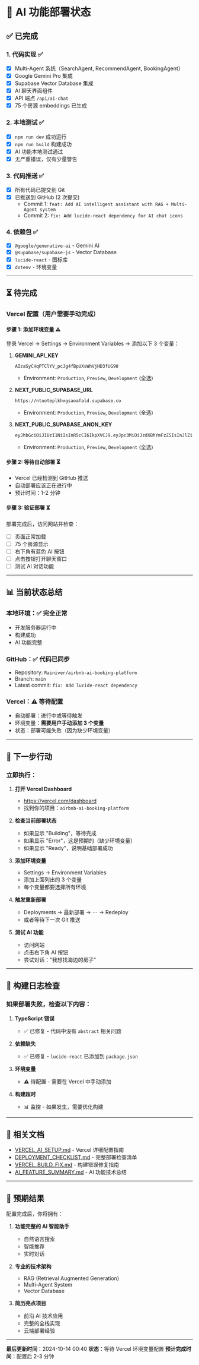 # 🚀 AI 功能部署状态

## ✅ 已完成

### 1. 代码实现 ✅
- [x] Multi-Agent 系统（SearchAgent, RecommendAgent, BookingAgent）
- [x] Google Gemini Pro 集成
- [x] Supabase Vector Database 集成
- [x] AI 聊天界面组件
- [x] API 端点 `/api/ai-chat`
- [x] 75 个房源 embeddings 已生成

### 2. 本地测试 ✅
- [x] `npm run dev` 成功运行
- [x] `npm run build` 构建成功
- [x] AI 功能本地测试通过
- [x] 无严重错误，仅有少量警告

### 3. 代码推送 ✅
- [x] 所有代码已提交到 Git
- [x] 已推送到 GitHub (2 次提交)
  - Commit 1: `feat: Add AI intelligent assistant with RAG + Multi-Agent system`
  - Commit 2: `fix: Add lucide-react dependency for AI chat icons`

### 4. 依赖包 ✅
- [x] `@google/generative-ai` - Gemini AI
- [x] `@supabase/supabase-js` - Vector Database
- [x] `lucide-react` - 图标库
- [x] `dotenv` - 环境变量

---

## ⏳ 待完成

### Vercel 配置（用户需要手动完成）

#### 步骤 1: 添加环境变量 ⚠️

登录 Vercel → Settings → Environment Variables → 添加以下 3 个变量：

1. **GEMINI_API_KEY**
   ```
   AIzaSyCHqPTClYV_pcJg4fBpUXsWhVjHD3fUG90
   ```
   - Environment: `Production`, `Preview`, `Development` (全选)

2. **NEXT_PUBLIC_SUPABASE_URL**
   ```
   https://ntuoteplkhxgsaoafald.supabase.co
   ```
   - Environment: `Production`, `Preview`, `Development` (全选)

3. **NEXT_PUBLIC_SUPABASE_ANON_KEY**
   ```
   eyJhbGciOiJIUzI1NiIsInR5cCI6IkpXVCJ9.eyJpc3MiOiJzdXBhYmFzZSIsInJlZiI6Im50dW90ZXBsa2h4Z3Nhb2FmYWxkIiwicm9sZSI6ImFub24iLCJpYXQiOjE3NjAzODAxNTgsImV4cCI6MjA3NTk1NjE1OH0.GhRXTSN6mdVRvks_vdmjhccDmDwlFjsYC7rXNOano8c
   ```
   - Environment: `Production`, `Preview`, `Development` (全选)

#### 步骤 2: 等待自动部署 ⏳

- Vercel 已经检测到 GitHub 推送
- 自动部署应该正在进行中
- 预计时间：1-2 分钟

#### 步骤 3: 验证部署 ⏳

部署完成后，访问网站并检查：
- [ ] 页面正常加载
- [ ] 75 个房源显示
- [ ] 右下角有蓝色 AI 按钮
- [ ] 点击按钮打开聊天窗口
- [ ] 测试 AI 对话功能

---

## 📊 当前状态总结

### 本地环境：✅ 完全正常
- 开发服务器运行中
- 构建成功
- AI 功能完整

### GitHub：✅ 代码已同步
- Repository: `Rainiver/airbnb-ai-booking-platform`
- Branch: `main`
- Latest commit: `fix: Add lucide-react dependency`

### Vercel：⚠️ 等待配置
- 自动部署：进行中或等待触发
- 环境变量：**需要用户手动添加 3 个变量**
- 状态：部署可能失败（因为缺少环境变量）

---

## 🎯 下一步行动

### 立即执行：

1. **打开 Vercel Dashboard**
   - https://vercel.com/dashboard
   - 找到你的项目：`airbnb-ai-booking-platform`

2. **检查当前部署状态**
   - 如果显示 "Building"，等待完成
   - 如果显示 "Error"，这是预期的（缺少环境变量）
   - 如果显示 "Ready"，说明基础部署成功

3. **添加环境变量**
   - Settings → Environment Variables
   - 添加上面列出的 3 个变量
   - 每个变量都要选择所有环境

4. **触发重新部署**
   - Deployments → 最新部署 → ⋯ → Redeploy
   - 或者等待下一次 Git 推送

5. **测试 AI 功能**
   - 访问网站
   - 点击右下角 AI 按钮
   - 尝试对话："我想找海边的房子"

---

## 📝 构建日志检查

### 如果部署失败，检查以下内容：

1. **TypeScript 错误**
   - ✅ 已修复 - 代码中没有 `abstract` 相关问题

2. **依赖缺失**
   - ✅ 已修复 - `lucide-react` 已添加到 `package.json`

3. **环境变量**
   - ⚠️ 待配置 - 需要在 Vercel 中手动添加

4. **构建超时**
   - 📊 监控 - 如果发生，需要优化构建

---

## 🔗 相关文档

- [VERCEL_AI_SETUP.md](./VERCEL_AI_SETUP.md) - Vercel 详细配置指南
- [DEPLOYMENT_CHECKLIST.md](./DEPLOYMENT_CHECKLIST.md) - 完整部署检查清单
- [VERCEL_BUILD_FIX.md](./VERCEL_BUILD_FIX.md) - 构建错误修复指南
- [AI_FEATURE_SUMMARY.md](./AI_FEATURE_SUMMARY.md) - AI 功能技术总结

---

## 🎉 预期结果

配置完成后，你将拥有：

1. **功能完整的 AI 智能助手**
   - 自然语言搜索
   - 智能推荐
   - 实时对话

2. **专业的技术架构**
   - RAG (Retrieval Augmented Generation)
   - Multi-Agent System
   - Vector Database

3. **简历亮点项目**
   - 前沿 AI 技术应用
   - 完整的全栈实现
   - 云端部署经验

---

**最后更新时间**：2024-10-14 00:40
**状态**：等待 Vercel 环境变量配置
**预计完成时间**：配置后 2-3 分钟

